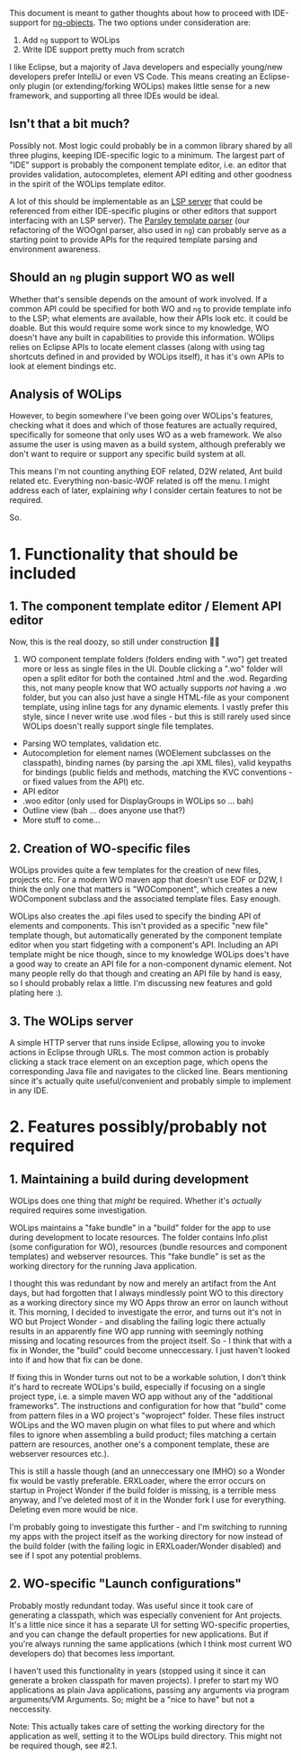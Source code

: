 This document is meant to gather thoughts about how to proceed with IDE-support for [ng-objects](https://www.fermentedshark.com/). The two options under consideration are:

1. Add `ng` support to WOLips
2. Write IDE support pretty much from scratch

I like Eclipse, but a majority of Java developers and especially young/new developers prefer IntelliJ or even VS Code. This means creating an Eclipse-only plugin (or extending/forking WOLips) makes little sense for a new framework, and supporting all three IDEs would be ideal.

## Isn't that a bit much?

Possibly not. Most logic could probably be in a common library shared by all three plugins, keeping IDE-specific logic to a minimum. The largest part of "IDE" support is probably the component template editor, i.e. an editor that provides validation, autocompletes, element API editing and other goodness in the spirit of the WOLips template editor.

A lot of this should be implementable as an [LSP server](https://en.wikipedia.org/wiki/Language_Server_Protocol) that could be referenced from either IDE-specific plugins or other editors that support interfacing with an LSP server). The [Parsley template parser](https://github.com/undur/Parsley) (our refactoring of the WOOgnl parser, also used in `ng`) can probably serve as a starting point to provide APIs for the required template parsing and environment awareness.


## Should an `ng` plugin support WO as well

Whether that's sensible depends on the amount of work involved. If a common API could be specified for both WO and `ng` to provide template info to the LSP; what elements are available, how their APIs look etc. it could be doable. But this would require some work since to my knowledge, WO doesn't have any built in capabilities to provide this information. WOlips relies on Eclipse APIs to locate element classes (along with using tag shortcuts defined in and provided by WOLips itself), it has it's own APIs to look at element bindings etc.

## Analysis of WOLips

However, to begin somewhere I've been going over WOLips's features, checking what it does and which of those features are actually required, specifically for someone that only uses WO as a web framework. We also assume the user is using maven as a build system, although preferably we don't want to require or support any specific build system at all.

This means I'm not counting anything EOF related, D2W related, Ant build related etc. Everything non-basic-WOF related is off the menu. I might address each of later, explaining _why_ I consider certain features to not be required.

So.

# 1. Functionality that should be included

## 1. The component template editor / Element API editor

Now, this is the real doozy, so still under construction 👷🚧

1. WO component template folders (folders ending with ".wo") get treated more or less as single files in the UI. Double clicking a ".wo" folder will open a split editor for both the contained .html and the .wod. Regarding this, not many people know that WO actually supports _not_ having a .wo folder, but you can also just have a single HTML-file as your component template, using inline tags for any dynamic elements. I vastly prefer this style, since I never write use .wod files - but this is still rarely used since WOLips doesn't really support single file templates.

* Parsing WO templates, validation etc.
* Autocompletion for element names (WOElement subclasses on the classpath), binding names (by parsing the .api XML files), valid keypaths for bindings (public fields and methods, matching the KVC conventions - or fixed values from the API) etc.
* API editor
* .woo editor (only used for DisplayGroups in WOLips so … bah)
* Outline view (bah … does anyone use that?)
* More stuff to come...


## 2. Creation of WO-specific files

WOLips provides quite a few templates for the creation of new files, projects etc. For a modern WO maven app that doesn't use EOF or D2W, I think the only one that matters is "WOComponent", which creates a new WOComponent subclass and the associated template files. Easy enough.

WOLips also creates the .api files used to specify the binding API of elements and components. This isn't provided as a specific "new file" template though, but automatically generated by the component template editor when you start fidgeting with a component's API. Including an API template might be nice though, since to my knowledge WOLips does't have a good way to create an API file for a non-component dynamic element. Not many people relly do that though and creating an API file by hand is easy, so I  should probably relax a little. I'm discussing new features and gold plating here :).


## 3. The WOLips server

A simple HTTP server that runs inside Eclipse, allowing you to invoke actions in Eclipse through URLs. The most common action is probably clicking a stack trace element on an exception page, which opens the corresponding Java file and navigates to the clicked line. Bears mentioning since it's actually quite useful/convenient and probably simple to implement in any IDE.

# 2. Features possibly/probably not required

## 1. Maintaining a build during development

WOLips does one thing that *might* be required. Whether it's *actually* required requires some investigation.

WOLips maintains a "fake bundle" in a "build" folder for the app to use during development to locate resources. The folder contains Info.plist (some configuration for WO), resources (bundle resources and component templates) and webserver resources. This "fake bundle" is set as the working directory for the running Java application.

I thought this was redundant by now and merely an artifact from the Ant days, but had forgotten that I always mindlessly point WO to this directory as a working directory since my WO Apps throw an error on launch without it. This morning, I decided to investigate the error, and turns out it's not in WO but Project Wonder - and disabling the failing logic there actually results in an apparently fine WO app running with seemingly nothing missing and locating resources from the project itself. So - I think that with a fix in Wonder, the "build" could become unneccessary. I just haven't looked into if and how that fix can be done.

If fixing this in Wonder turns out not to be a workable solution, I don't think it's hard to recreate WOLips's build, especially if focusing on a single project type, i.e. a simple maven WO app without any of the "additional frameworks". The instructions and configuration for how that "build" come from pattern files in a WO project's "woproject" folder. These files instruct WOLips and the WO maven plugin on what files to put where and which files to ignore when assembling a build product; files matching a certain pattern are resources, another one's a component template, these are webserver resources etc.).

This is still a hassle though (and an unneccessary one IMHO) so a Wonder fix would be vastly preferable. ERXLoader, where the error occurs on startup in Project Wonder if the build folder is missing, is a terrible mess anyway, and I've deleted most of it in the Wonder fork I use for everything. Deleting even more would be nice.

I'm probably going to investigate this further - and I'm switching to running my apps with the project itself as the working directory for now instead of the build folder (with the failing logic in ERXLoader/Wonder disabled) and see if I spot any potential problems.


## 2. WO-specific "Launch configurations"

Probably mostly redundant today. Was useful since it took care of generating a classpath, which was especially convenient for Ant projects. It's a little nice since it has a separate UI for setting WO-specific properties, and you can change the default properties for new applications. But if you're always running the same applications (which I think most current WO developers do) that becomes less important.

I haven't used this functionality in years (stopped using it since it can generate a broken classpath for maven projects). I prefer to start my WO applications as plain Java applications, passing any arguments via program arguments/VM Arguments. So; might be a "nice to have" but not a neccessity.

Note: This actually takes care of setting the working directory for the application as well, setting it to the WOLips build directory. This might not be required though, see #2.1.
